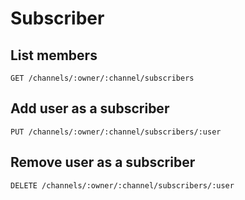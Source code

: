 # Subscriber

## List members
    
    GET /channels/:owner/:channel/subscribers

## Add user as a subscriber

    PUT /channels/:owner/:channel/subscribers/:user

## Remove user as a subscriber

    DELETE /channels/:owner/:channel/subscribers/:user